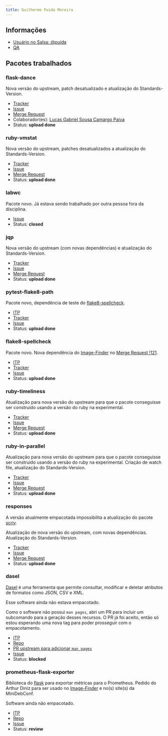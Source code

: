 ```yaml
---
title: Guilherme Puida Moreira
---
```


## Informações

- [Usuário no Salsa: @puida](https://salsa.debian.org/puida)
- [QA](https://qa.debian.org/developer.php?email=guilherme@puida.xyz)

## Pacotes trabalhados

### flask-dance

Nova versão do upstream, patch desatualizado e atualização do
Standards-Version.

- [Tracker](https://tracker.debian.org/pkg/flask-dance)
- [Issue](https://salsa.debian.org/debian-brasilia-team/docs/-/issues/62)
- [Merge Request](https://salsa.debian.org/python-team/packages/flask-dance/-/merge_requests/1)
- Colaborador(es): [Lucas Gabriel Sousa Camargo Paiva](https://salsa.debian.org/lucasgabriel-2)
- Status: **upload done**

### ruby-vmstat

Nova versão do upstream, patches desatualizados a atualização do
Standards-Version.

- [Tracker](https://tracker.debian.org/pkg/ruby-vmstat)
- [Issue](https://salsa.debian.org/debian-brasilia-team/docs/-/issues/70)
- [Merge Request](https://salsa.debian.org/ruby-team/ruby-vmstat/-/merge_requests/1)
- Status: **upload done**

### labwc

Pacote novo. Já estava sendo trabalhado por outra pessoa fora da disciplina.

- [Issue](https://salsa.debian.org/debian-brasilia-team/docs/-/issues/78)
- Status: **closed**

### jqp

Nova versão do upstream (com novas dependências) e atualização do
Standards-Version.

- [Tracker](https://tracker.debian.org/pkg/jqp)
- [Issue](https://salsa.debian.org/debian-brasilia-team/docs/-/issues/79)
- [Merge Request](https://salsa.debian.org/go-team/packages/jqp/-/merge_requests/1)
- Status: **upload done**

### pytest-flake8-path

Pacote novo, dependência de teste do [flake8-spellcheck](#flake8-spellcheck).

- [ITP](https://bugs.debian.org/1054264)
- [Tracker](https://tracker.debian.org/pkg/pytest-flake8-path)
- [Issue](https://salsa.debian.org/debian-brasilia-team/docs/-/issues/89)
- Status: **upload done**

### flake8-spellcheck

Pacote novo. Nova dependência do
[Image-Finder] no
[Merge Request !121](https://salsa.debian.org/cloud-team/image-finder/-/merge_requests/121).

- [ITP](https://bugs.debian.org/1054413)
- [Tracker](https://tracker.debian.org/pkg/flake8-spellcheck)
- [Issue](https://salsa.debian.org/debian-brasilia-team/docs/-/issues/92)
- Status: **upload done**

### ruby-timeliness

Atualização para nova versão do upstream para que o pacote conseguisse ser
construido usando a versão do ruby na experimental.

- [Tracker](https://tracker.debian.org/pkg/ruby-timeliness)
- [Issue](https://salsa.debian.org/debian-brasilia-team/docs/-/issues/94)
- [Merge Request](https://salsa.debian.org/ruby-team/ruby-timeliness/-/merge_requests/1)
- Status: **upload done**

### ruby-in-parallel

Atualização para nova versão do upstream para que o pacote conseguisse ser
construido usando a versão do ruby na experimental. Criação de watch file,
atualização do Standards-Version.

- [Tracker](https://tracker.debian.org/pkg/ruby-in-parallel)
- [Issue](https://salsa.debian.org/debian-brasilia-team/docs/-/issues/98)
- [Merge Request](https://salsa.debian.org/debian/ruby-in-parallel/-/merge_requests/5)
- Status: **upload done**

### responses

A versão atualmente empacotada impossibilita a atualização do pacote
[scriv](https://tracker.debian.org/pkg/scriv).

Atualização de nova versão do upstream, com novas dependências. Atualização do
Standards-Version.

- [Tracker](https://tracker.debian.org/pkg/responses)
- [Issue](https://salsa.debian.org/debian-brasilia-team/docs/-/issues/111)
- [Merge Request](https://salsa.debian.org/python-team/packages/responses/-/merge_requests/5)
- Status: **upload done**

### dasel

[Dasel](https://github.com/TomWright/dasel) é uma ferramenta que permite
consultar, modificar e deletar atributos de formatos como JSON, CSV e XML.

Esse software ainda não estava empacotado.

Como o software não possui `man pages`, abri um PR para incluir um subcomando
para a geração desses recursos. O PR já foi aceito, então só estou esperando
uma nova tag para poder prosseguir com o empacotamento.

- [ITP](https://bugs.debian.org/cgi-bin/bugreport.cgi?bug=988063)
- [Repo](https://salsa.debian.org/puida/dasel)
- [PR upstream para adicionar `man pages`](https://github.com/TomWright/dasel/pull/375)
- [Issue](https://salsa.debian.org/debian-brasilia-team/docs/-/issues/123)
- Status: **blocked**

### prometheus-flask-exporter

Biblioteca do [flask] para exportar métricas para o Prometheus. Pedido do
Arthur Diniz para ser usado no [Image-Finder] e no(s) site(s) da MiniDebConf.

Software ainda não empacotado.

- [ITP](https://bugs.debian.org/cgi-bin/bugreport.cgi?bug=1056728)
- [Repo](https://salsa.debian.org/puida/prometheus-flask-exporter)
- [Issue](https://salsa.debian.org/debian-brasilia-team/docs/-/issues/125)
- Status: **review**

[flask]: https://flask.palletsprojects.com
[Image-Finder]: https://salsa.debian.org/cloud-team/image-finder
